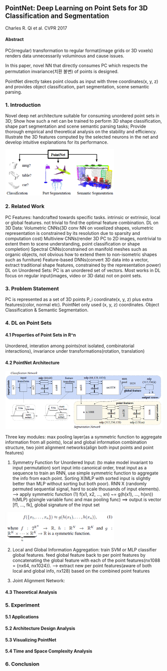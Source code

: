 ## PointNet: Deep Learning on Point Sets for 3D Classification and Segmentation

Charles R. Qi et al. CVPR 2017

#### **Abstract**

PC(irregular) transformation to regular format(image grids or 3D voxels) renders data unnecessarily voluminous and cause issues.

In this paper, novel NN that directly consumes PC which respects the permutation invariance(치환 불변) of points is designed.

PointNet directly takes point clouds as input with three coordinates(x, y, z) and provides object classification, part segmentation, scene semantic parsing.

### **1. Introduction**

Novel deep net architecture suitable for consuming unordered point sets in 3D;
Show how such a net can be trained to perform 3D shape classification, shape part segmentation and scene semantic parsing tasks;
Provide thorough empirical and theoretical analysis on the stability and efficiency.
Illustrate the 3D features computed by the selected neurons in the net and develop intuitive explanations for its performance.

<img src="src/fig1.png" width="350"/>

### **2. Related Work**

PC Features: handcrafted towards specific tasks. intrinsic or extrinsic, local or global features. not trivial to find the optimal feature combination.
DL on 3D Data:
    Volumetric CNNs(3D conv NN on voxelized shapes, volumetric representation is constrained by its resolution due to sparsity and computation cost)
    Multiview CNNs(render 3D PC to 2D images, nontrivial to extent them to scene understanding, point classification or shape completion)
    Spectral CNNs(constrained on manifold meshes such as organic objects, not obvious how to extend them to non-isometric shapes such as furniture)
    Feature-based DNNs(convert 3D data into a vector, extract traditional shape features, constrained by the representation power)
DL on Unordered Sets: PC is an unordered set of vectors. Most works in DL focus on regular input(images, video or 3D data) not on point sets.

### **3. Problem Statement**

PC is represented as a set of 3D points P_i coordinate(x, y, z) plus extra features(color, normal etc). PointNet only used (x, y, z) coordinates.
Object Classification & Semantic Segmentation.

### **4. DL on Point Sets**

#### 4.1 Properties of Point Sets in R^n

Unordered, interation among points(not isolated, combinatorial interactions), invariance under transformations(rotation, translation)

#### 4.2 PointNet Architecture

<img src="src/fig2.png" width="700"/>

Three key modules: max pooling layer(as a symmetric function to aggregate information from all points), local and global information combination structure, two joint alignment networks(align both input points and point features)

1. Symmetry Function for Unordered Input: (to make model invariant to input permutation) sort input into canonical order, treat input as a sequence to train an RNN, use simple symmetric function to aggregate the info from each point. Sorting X(MLP with sorted input is slightly better than MLP without sorting but both poor). RNN X (randomly permuted sequential signal, hard to scale thousands of input elements). --> apply symmetric function (1) f(x1, x2, ..., xn) ~= g(h(x1), ..., h(xn)) h(MLP) g(single variable func and max pooling func) ==> output is vector [f1, ..., fk], global signature of the input set

<img src="src/eqn1.png" width="350"/>

2. Local and Global Information Aggregation: train SVM or MLP classifier global features. feed global feature back to per point features by concatenating the global feature with each of the point features(nx1088 = {nx64, nx1024}). --> extract new per point features(aware of both local and global info, nx128) based on the combined point features  

3. Joint Alignment Network:

#### 4.3 Theoretical Analysis

### **5. Experiment**

#### 5.1 Applications

#### 5.2 Architecture Design Analysis

#### 5.3 Visualizing PointNet

#### 5.4 Time and Space Complexity Analysis

### **6. Conclusion**

<!--
#### **Studies**
[PointNet](https://github.com/blu-y/note/tree/main/Studies/PointNet/)

[NeRF](https://github.com/blu-y/note/tree/main/Studies/NeRF/)
-->
